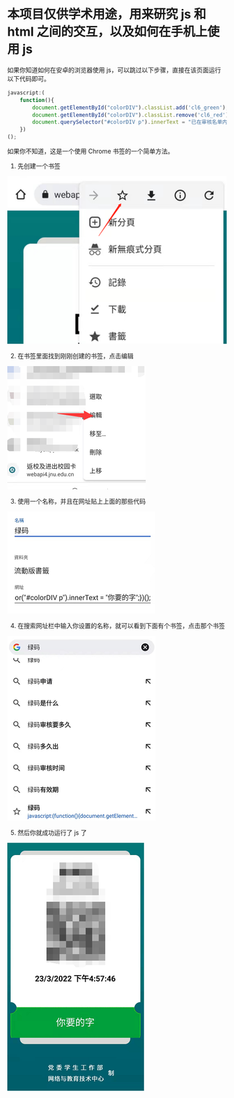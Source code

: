 # 本项目仅供学术用途，用来研究 js 和 html 之间的交互，以及如何在手机上使用 js

如果你知道如何在安卓的浏览器使用 js，可以跳过以下步骤，直接在该页面运行以下代码即可。

```javascript
javascript:(
    function(){
        document.getElementById("colorDIV").classList.add('cl6_green');
        document.getElementById("colorDIV").classList.remove('cl6_red');
        document.querySelector("#colorDIV p").innerText = "已在审核名单内";
    })
();
```

如果你不知道，这是一个使用 Chrome 书签的一个简单方法。

1. 先创建一个书签

![img.png](img.png)

2. 在书签里面找到刚刚创建的书签，点击编辑

![img_1.png](img_1.png)

3. 使用一个名称，并且在网址贴上上面的那些代码

![img_2.png](img_2.png)

4. 在搜索网址栏中输入你设置的名称，就可以看到下面有个书签，点击那个书签

![img_3.png](img_3.png)

5. 然后你就成功运行了 js 了

![img_4.png](img_4.png)
